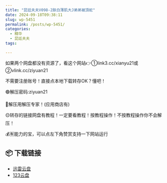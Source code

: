 ```yaml
---
title: "昆廷夫夫V098-2肤白薄肌大J弟弟被頂蛇"
date: 2024-09-18T09:38:11
slug: wp-5451
permalink: /posts/wp-5451/
categories:
  - 精华
  - 昆廷夫夫
tags:

---
```


如果两个网盘都没有资源了，看这个网站👉①link3.cc/xianyu21或②vlink.cc/ziyuan21

不需要注册账号！直接点本地下载转存OK？懂吧！

🟢解压密码:ziyuan21

🔵解压用解压专家！(应用商店有)

🟡转存的链接网盘有教程！一定要看教程！按教程操作！不按教程操作你不会解压！

💰🈶能力的宝，可以点左下角赞赏支持一下网站运行

## 📦 下载链接
- [迅雷云盘](https://blziyuan21.com/pay-download/5451?key=82e9a64735&down_id=0)
- [123云盘](https://blziyuan21.com/pay-download/5451?key=82e9a64735&down_id=1)

